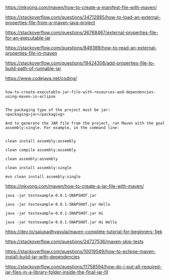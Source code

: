 
https://mkyong.com/maven/how-to-create-a-manifest-file-with-maven/

https://stackoverflow.com/questions/34712885/how-to-load-an-external-properties-file-from-a-maven-java-project


https://stackoverflow.com/questions/36768467/external-properties-file-for-an-executable-jar

https://stackoverflow.com/questions/849389/how-to-read-an-external-properties-file-in-maven

https://stackoverflow.com/questions/19424308/add-properties-file-to-build-path-of-runnable-jar


https://www.codejava.net/coding/


```

how-to-create-executable-jar-file-with-resources-and-dependencies-using-maven-in-eclipse


The packaging type of the project must be jar: <packaging>jar</packaging>

And to generate the JAR file from the project, run Maven with the goal assembly:single. For example, in the command line:


clean install assembly:assembly

clean compile assembly:assembly

clean assembly:assembly

clean install assembly:single

mvn clean install assembly:single

```

https://mkyong.com/maven/how-to-create-a-jar-file-with-maven/


```
java -jar testexample-0.0.1-SNAPSHOT.jar 

java -jar testexample-0.0.1-SNAPSHOT.jar Hello

java -jar testexample-0.0.1-SNAPSHOT.jar Hi

java -jar testexample-0.0.1-SNAPSHOT.jar Hi Hello
```

https://dev.to/saiupadhyayula/maven-complete-tutorial-for-beginners-1jek

https://stackoverflow.com/questions/24727536/maven-skip-tests

https://stackoverflow.com/questions/10019549/how-to-eclipse-maven-install-build-jar-with-dependencies


https://stackoverflow.com/questions/11758594/how-do-i-put-all-required-jar-files-in-a-library-folder-inside-the-final-jar-fil